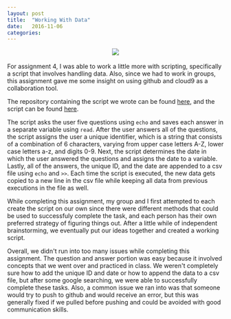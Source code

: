 ```yaml
---
layout: post
title:  "Working With Data"
date:   2016-11-06 
categories:
---
```

<div style="text-align:center"><img src ="https://66.media.tumblr.com/0041c9bf85bd680c7a8595a21fd58bf0/tumblr_og8p9i4k1v1tpp2lco1_500.gif"/></div>

<br>
For assignment 4, I was able to work a little more with scripting, specifically a script that involves handling data. Also, since we had to work in groups, this assignment gave me some insight on using github and cloud9 as a collaboration tool. 

The repository containing the script we wrote can be found [here][repo], and the script can be found [here][script]. 

[repo]: https://github.com/gma96/braid-assignment-4
[script]: https://github.com/gma96/braid-assignment-4/blob/master/script.sh

The script asks the user five questions using `echo` and saves each answer in a separate variable using `read`. After the user answers all of the questions, the script assigns the user a unique identifier, which is a string that consists of a combination of 6 characters, varying from upper case letters A-Z, lower case letters a-z, and digits 0-9. Next, the script determines the date in which the user answered the questions and assigns the date to a variable. Lastly, all of the answers, the unique ID, and the date are appended to a csv file using `echo` and `>>`. Each time the script is executed, the new data gets copied to a new line in the csv file while keeping all data from previous executions in the file as well. 

While completing this assignment, my group and I first attempted to each create the script on our own since there were different methods that could be used to successfuly complete the task, and each person has their own preferred strategy of figuring things out. After a little while of independent brainstorming, we eventually put our ideas together and created a working script. 

Overall, we didn't run into too many issues while completing this assignment. The question and answer portion was easy because it involved concepts that we went over and practiced in class. We weren't completely sure how to add the unique ID and date or how to append the data to a csv file, but after some google searching, we were able to successfully complete these tasks. Also, a common issue we ran into was that someone would try to push to github and would receive an error, but this was generally fixed if we pulled before pushing and could be avoided with good communication skills. 

